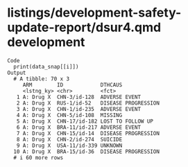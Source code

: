 # listings/development-safety-update-report/dsur4.qmd development

    Code
      print(data_snap[[i]])
    Output
      # A tibble: 70 x 3
         ARM        ID            DTHCAUS            
         <lstng_ky> <chr>         <fct>              
       1 A: Drug X  CHN-3/id-128  ADVERSE EVENT      
       2 A: Drug X  RUS-1/id-52   DISEASE PROGRESSION
       3 A: Drug X  CHN-1/id-235  ADVERSE EVENT      
       4 A: Drug X  CHN-5/id-108  MISSING            
       5 A: Drug X  CHN-17/id-182 LOST TO FOLLOW UP  
       6 A: Drug X  BRA-11/id-217 ADVERSE EVENT      
       7 A: Drug X  CHN-15/id-14  DISEASE PROGRESSION
       8 A: Drug X  CHN-2/id-274  SUICIDE            
       9 A: Drug X  USA-11/id-339 UNKNOWN            
      10 A: Drug X  BRA-15/id-36  DISEASE PROGRESSION
      # i 60 more rows

